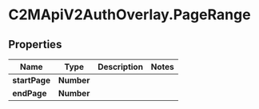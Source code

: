 # C2MApiV2AuthOverlay.PageRange

## Properties

Name | Type | Description | Notes
------------ | ------------- | ------------- | -------------
**startPage** | **Number** |  | 
**endPage** | **Number** |  | 


